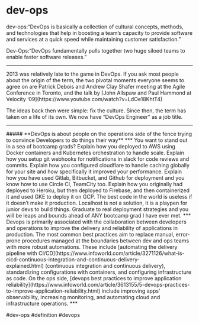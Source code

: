 # dev-ops
dev-ops:“DevOps is basically a collection of cultural concepts, methods, and technologies that help in boosting a team’s capacity to provide software and services at a quick speed while maintaining customer satisfaction.”

Dev-Ops:“DevOps fundamentally pulls together two huge siloed teams to enable faster software releases.”
<hr>
2013 was relatively late to the game in DevOps. If you ask most people about the origin of the term, the two pivotal moments everyone seems to agree on are Patrick Debois and Andrew Clay Shafer meeting at the Agile Conference in Toronto, and the talk by [John Allspaw and Paul Hammond at Velocity ‘09](https://www.youtube.com/watch?v=LdOe18KhtT4)

The ideas back then were simple: fix the culture. Since then, the term has taken on a life of its own. We now have “DevOps Engineer” as a job title.
<hr>
##### **DevOps is about people on the operations side of the fence trying to convince Developers to do things their way**
***
You want to stand out in a sea of bootcamp grads? Explain how you deployed to AWS using Docker containers and Kubernetes orchestration to handle scale. Explain how you setup git webhooks for notifications in slack for code reviews and commits. Explain how you configured cloudflare to handle caching globally for your site and how specifically it improved your performance. Explain how you have used Gitlab, Bitbucket, and Github for deployment and you know how to use Circle CI, TeamCity too. Explain how you originally had deployed to Heroku, but then deployed to Firebase, and then containerized it and used GKE to deploy it on GCP. The best code in the world is useless if it doesn’t make it production. Localhost is not a solution, it is a playpen for junior devs to build things. Graduate to real deployment strategies and you will be leaps and bounds ahead of ANY bootcamp grad I have ever met.
***
Devops is primarily associated with the collaboration between developers and operations to improve the delivery and reliability of applications in production. The most common best practices aim to replace manual, error-prone procedures managed at the boundaries between dev and ops teams with more robust automations. These include [automating the delivery pipeline with CI/CD](https://www.infoworld.com/article/3271126/what-is-cicd-continuous-integration-and-continuous-delivery-explained.html) (continuous integration and continuous delivery), standardizing configurations with containers, and configuring infrastructure as code. On the ops side, [devops best practices to improve application reliability](https://www.infoworld.com/article/3613155/5-devops-practices-to-improve-application-reliability.html) include improving apps’ observability, increasing monitoring, and automating cloud and infrastructure operations.
***


#dev-ops
#definition 
#devops